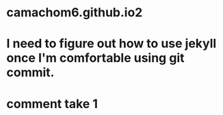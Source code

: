 # camachom6.github.io2
# I need to figure out how to use jekyll once I'm comfortable using git commit.
# comment take 1

